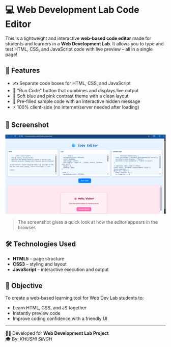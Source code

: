 # 💻 Web Development Lab Code Editor

This is a lightweight and interactive **web-based code editor** made for students and learners in a **Web Development Lab**. It allows you to type and test HTML, CSS, and JavaScript code with live preview – all in a single page!

## 🌟 Features

- ✍️ Separate code boxes for HTML, CSS, and JavaScript
- 🧪 "Run Code" button that combines and displays live output
- 🎨 Soft blue and pink contrast theme with a clean layout
- 💬 Pre-filled sample code with an interactive hidden message
- ⚡ 100% client-side (no internet/server needed after loading)

## 📸 Screenshot

![Code Editor Screenshot](codeditor.png)

> The screenshot gives a quick look at how the editor appears in the browser.


## 🛠️ Technologies Used

- **HTML5** – page structure  
- **CSS3** – styling and layout  
- **JavaScript** – interactive execution and output  

## 🎯 Objective

To create a web-based learning tool for Web Dev Lab students to:
- Learn HTML, CSS, and JS together
- Instantly preview code
- Improve coding confidence with a friendly UI

---

🧑‍💻 Developed for **Web Development Lab Project**  
🎓 By: *KHUSHI SINGH*  
